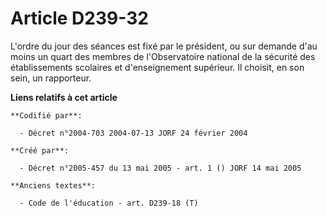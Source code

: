 # Article D239-32

L'ordre du jour des séances est fixé par le président, ou sur demande d'au moins un quart des membres de l'Observatoire
national de la sécurité des établissements scolaires et d'enseignement supérieur. Il choisit, en son sein, un rapporteur.

**Liens relatifs à cet article**

	**Codifié par**:

	  - Décret n°2004-703 2004-07-13 JORF 24 février 2004

	**Créé par**:

	  - Décret n°2005-457 du 13 mai 2005 - art. 1 () JORF 14 mai 2005

	**Anciens textes**:

	  - Code de l'éducation - art. D239-18 (T)
